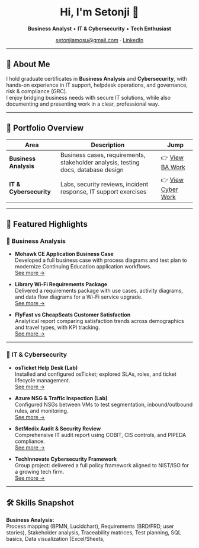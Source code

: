 <h1 align="center">Hi, I'm Setonji 👋</h1>
<p align="center">
  <b>Business Analyst</b> • <b>IT & Cybersecurity</b> • <b>Tech Enthusiast</b>
</p>

<p align="center">
  <a href="mailto:setonjiamosu@gmail.com">setonjiamosu@gmail.com</a> ·
  <a href="https://www.linkedin.com/in/soa47/">LinkedIn</a>
</p>

---

## 🎯 About Me
I hold graduate certificates in **Business Analysis** and **Cybersecurity**, with hands-on experience in IT support, helpdesk operations, and governance, risk & compliance (GRC).  
I enjoy bridging business needs with secure IT solutions, while also documenting and presenting work in a clear, professional way.

---

## 🧭 Portfolio Overview

| Area | Description | Jump |
|---|---|---|
| **Business Analysis** | Business cases, requirements, stakeholder analysis, testing docs, database design | 👉 [View BA Work](business-analyst/README.md) |
| **IT & Cybersecurity** | Labs, security reviews, incident response, IT support exercises | 👉 [View Cyber Work](cybersecurity/README.md) |

---

## 📌 Featured Highlights

### 🔹 Business Analysis
- **Mohawk CE Application Business Case**  
  Developed a full business case with process diagrams and test plan to modernize Continuing Education application workflows.  
  [See more →](business-analyst/projects/mohawk-ce-business-case/README.md)

- **Library Wi-Fi Requirements Package**  
  Delivered a requirements package with use cases, activity diagrams, and data flow diagrams for a Wi-Fi service upgrade.  
  [See more →](business-analyst/projects/library-wifi-requirements/README.md)

- **FlyFast vs CheapSeats Customer Satisfaction**  
  Analytical report comparing satisfaction trends across demographics and travel types, with KPI tracking.  
  [See more →](business-analyst/projects/flyfast-csat-report/README.md)

---

### 🔹 IT & Cybersecurity
- **osTicket Help Desk (Lab)**  
  Installed and configured osTicket; explored SLAs, roles, and ticket lifecycle management.  
  [See more →](cybersecurity/labs/osticket-helpdesk/README.md)

- **Azure NSG & Traffic Inspection (Lab)**  
  Configured NSGs between VMs to test segmentation, inbound/outbound rules, and monitoring.  
  [See more →](cybersecurity/labs/azure-nsg-traffic/README.md)

- **SetMedix Audit & Security Review**  
  Comprehensive IT audit report using COBIT, CIS controls, and PIPEDA compliance.  
  [See more →](cybersecurity/projects/setmedix-audit-security-review/README.md)

- **TechInnovate Cybersecurity Framework**  
  Group project: delivered a full policy framework aligned to NIST/ISO for a growing tech firm.  
  [See more →](cybersecurity/projects/techinnovate-policy-framework/README.md)

---

## 🛠️ Skills Snapshot

**Business Analysis:**  
Process mapping (BPMN, Lucidchart), Requirements (BRD/FRD, user stories), Stakeholder analysis, Traceability matrices, Test planning, SQL basics, Data visualization (Excel/Sheets,
